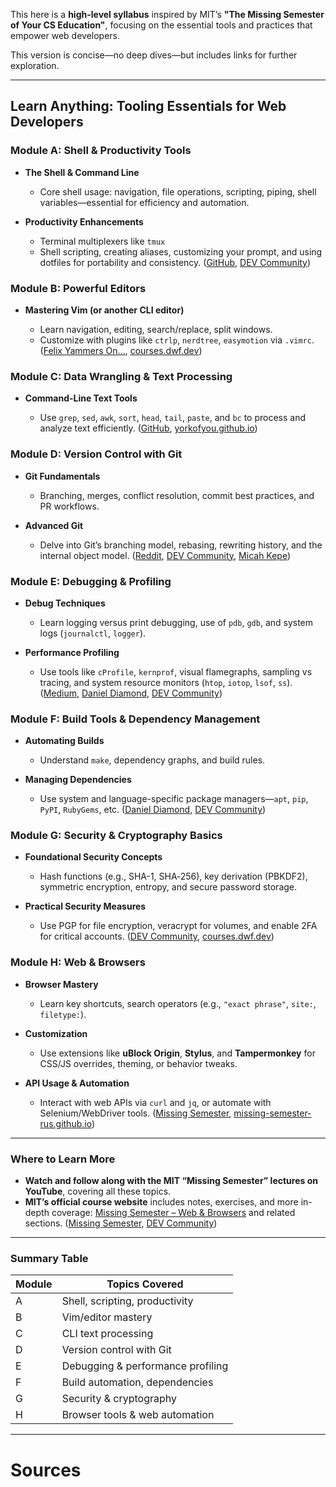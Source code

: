 This here is a **high-level syllabus** inspired by MIT’s **"The Missing Semester of Your CS Education"**, focusing on the essential tools and practices that empower web developers.

This version is concise—no deep dives—but includes links for further exploration.

---

## Learn Anything: Tooling Essentials for Web Developers

### Module A: Shell & Productivity Tools

* **The Shell & Command Line**

  * Core shell usage: navigation, file operations, scripting, piping, shell variables—essential for efficiency and automation.
* **Productivity Enhancements**

  * Terminal multiplexers like `tmux`
  * Shell scripting, creating aliases, customizing your prompt, and using dotfiles for portability and consistency.
    ([GitHub][1], [DEV Community][2])

### Module B: Powerful Editors

* **Mastering Vim (or another CLI editor)**

  * Learn navigation, editing, search/replace, split windows.
  * Customize with plugins like `ctrlp`, `nerdtree`, `easymotion` via `.vimrc`.
    ([Felix Yammers On...][3], [courses.dwf.dev][4])

### Module C: Data Wrangling & Text Processing

* **Command-Line Text Tools**

  * Use `grep`, `sed`, `awk`, `sort`, `head`, `tail`, `paste`, and `bc` to process and analyze text efficiently.
    ([GitHub][1], [yorkofyou.github.io][5])

### Module D: Version Control with Git

* **Git Fundamentals**

  * Branching, merges, conflict resolution, commit best practices, and PR workflows.
* **Advanced Git**

  * Delve into Git’s branching model, rebasing, rewriting history, and the internal object model.
    ([Reddit][6], [DEV Community][2], [Micah Kepe][7])

### Module E: Debugging & Profiling

* **Debug Techniques**

  * Learn logging versus print debugging, use of `pdb`, `gdb`, and system logs (`journalctl`, `logger`).
* **Performance Profiling**

  * Use tools like `cProfile`, `kernprof`, visual flamegraphs, sampling vs tracing, and system resource monitors (`htop`, `iotop`, `lsof`, `ss`).
    ([Medium][8], [Daniel Diamond][9], [DEV Community][2])

### Module F: Build Tools & Dependency Management

* **Automating Builds**

  * Understand `make`, dependency graphs, and build rules.
* **Managing Dependencies**

  * Use system and language-specific package managers—`apt`, `pip`, `PyPI`, `RubyGems`, etc.
    ([Daniel Diamond][9], [DEV Community][2])

### Module G: Security & Cryptography Basics

* **Foundational Security Concepts**

  * Hash functions (e.g., SHA-1, SHA‑256), key derivation (PBKDF2), symmetric encryption, entropy, and secure password storage.
* **Practical Security Measures**

  * Use PGP for file encryption, veracrypt for volumes, and enable 2FA for critical accounts.
    ([DEV Community][2], [courses.dwf.dev][4])

### Module H: Web & Browsers

* **Browser Mastery**

  * Learn key shortcuts, search operators (e.g., `"exact phrase"`, `site:`, `filetype:`).
* **Customization**

  * Use extensions like **uBlock Origin**, **Stylus**, and **Tampermonkey** for CSS/JS overrides, theming, or behavior tweaks.
* **API Usage & Automation**

  * Interact with web APIs via `curl` and `jq`, or automate with Selenium/WebDriver tools.
    ([Missing Semester][10], [missing-semester-rus.github.io][11])

---

### Where to Learn More

* **Watch and follow along with the MIT “Missing Semester” lectures on YouTube**, covering all these topics.
* **MIT’s official course website** includes notes, exercises, and more in-depth coverage: [Missing Semester – Web & Browsers](https://missing.csail.mit.edu/2019/web/) and related sections.
  ([Missing Semester][10], [DEV Community][2])

---

### Summary Table

| Module | Topics Covered                    |
| ------ | --------------------------------- |
| A      | Shell, scripting, productivity    |
| B      | Vim/editor mastery                |
| C      | CLI text processing               |
| D      | Version control with Git          |
| E      | Debugging & performance profiling |
| F      | Build automation, dependencies    |
| G      | Security & cryptography           |
| H      | Browser tools & web automation    |

---

# Sources

[1]: https://github.com/danieldiamond/missing-semester?utm_source=chatgpt.com "GitHub - danieldiamond/missing-semester: Notes on The Missing Semester of Your CS Education (https://missing.csail.mit.edu/)"
[2]: https://dev.to/balapriya/mits-missing-semester-class-beyond-the-cs-curriculum-4on8?utm_source=chatgpt.com "MIT's Missing Semester Class: Beyond the CS Curriculum - DEV Community"
[3]: https://felixng.me/posts/missing-semester/?utm_source=chatgpt.com "The Missing Semester of Your CS Education • Felix Yammers On..."
[4]: https://courses.dwf.dev/docs/mit-missing-semester/2019?utm_source=chatgpt.com "MIT Missing Semester (2019) | Course Notes"
[5]: https://yorkofyou.github.io/missing-semester/?utm_source=chatgpt.com "MIT The Missing Semester of Your CS Education | missing-semester"
[6]: https://www.reddit.com/r/learnprogramming/comments/11psqye?utm_source=chatgpt.com "We are doing our version of [MIT] The Missing Semester of Your CS Education course at my university and looking for ideas to make the course more beneficial"
[7]: https://micahkepe.com/blog/missing-semester/?utm_source=chatgpt.com "Biggest Takeaways from The Missing Semester of Your CS Education"
[8]: https://medium.com/%40marsgrins/mit-missing-semester-lesson-7-debugging-and-profiling-504bfd242ad6?utm_source=chatgpt.com "MIT Missing Semester, Lesson 7: Debugging and Profiling | by Marshall Grinstead | Medium"
[9]: https://danieldiamond.github.io/MIT-Missing-Semester/?utm_source=chatgpt.com "MIT Missing Semester 2020 Course | Daniel Diamond"
[10]: https://missing.csail.mit.edu/2019/web/?utm_source=chatgpt.com "Web and Browsers · Missing Semester"
[11]: https://missing-semester-rus.github.io/2020/qa/?utm_source=chatgpt.com "Q&A · the missing semester of your cs education"
